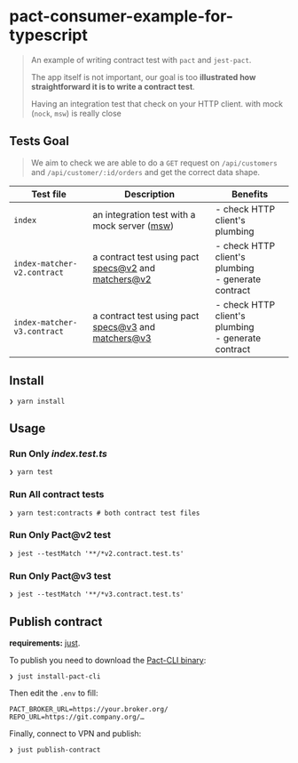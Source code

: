 # pact-consumer-example-for-typescript

> An example of writing contract test with `pact` and `jest-pact`.
>
> The app itself is not important, our goal is too **illustrated how straightforward it is to write a contract test**.
>
> Having an integration test that check on your HTTP client. with mock (`nock`, `msw`) is really close

## Tests Goal

> We aim to check we are able to do a `GET` request on `/api/customers` and  `/api/customer/:id/orders` and get the correct data shape.

| Test file                   | Description                                                                    | Benefits                                              |
| --------------------------- | ------------------------------------------------------------------------------ | ----------------------------------------------------- |
| `index`                     | an integration test with a mock server ([msw])                                 | - check HTTP client's plumbing                        |
| `index-matcher-v2.contract` | a contract test using pact [specs@v2][specs-v2] and [matchers@v2][matchers-v2] | - check HTTP client's plumbing<br>- generate contract |
| `index-matcher-v3.contract` | a contract test using pact [specs@v3][specs-v3] and [matchers@v3][matchers-v3] | - check HTTP client's plumbing<br>- generate contract |

## Install

```console
❯ yarn install
```

## Usage

### Run Only _index.test.ts_

```console
❯ yarn test
```

### Run All contract tests

```console
❯ yarn test:contracts # both contract test files
```

### Run Only Pact@v2 test

```console
❯ jest --testMatch '**/*v2.contract.test.ts'
```

### Run Only Pact@v3 test

```console
❯ jest --testMatch '**/*v3.contract.test.ts'
```

## Publish contract

**requirements:** [just].

To publish you need to download the [Pact-CLI binary][pact-cli]:

```console
❯ just install-pact-cli
```

Then edit the `.env` to fill:

```
PACT_BROKER_URL=https://your.broker.org/
REPO_URL=https://git.company.org/…
```

Finally, connect to VPN and publish:
```
❯ just publish-contract
```


[msw]: https://github.com/mswjs/msw
[specs-v2]:https://github.com/pact-foundation/pact-specification/tree/version-2
[specs-v3]:https://github.com/pact-foundation/pact-specification/tree/version-3
[matchers-v2]: https://docs.pact.io/implementation_guides/javascript/docs/matching#v2-matching-rules
[matchers-v3]: https://docs.pact.io/implementation_guides/javascript/docs/matching#v3-matching-rules
[pact-cli]: https://github.com/pact-foundation/pact-ruby-standalone/releases
[just]: https://github.com/casey/just